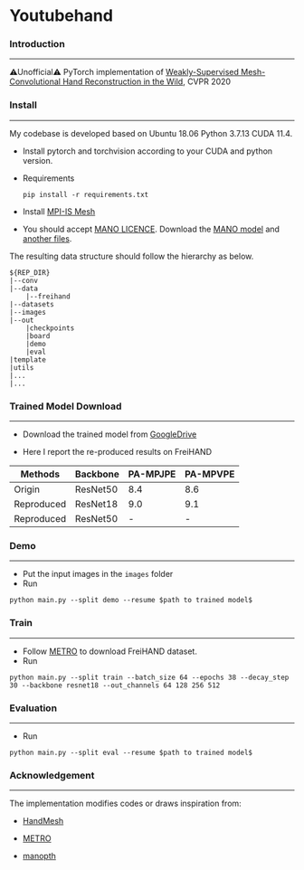 # Youtubehand

### Introduction

---

⚠Unofficial⚠ PyTorch implementation of [Weakly-Supervised Mesh-Convolutional Hand Reconstruction in the Wild](https://arxiv.org/abs/2004.01946), CVPR 2020

### Install

---

My codebase is developed based on Ubuntu 18.06 Python 3.7.13 CUDA 11.4.

- Install pytorch and torchvision according to your CUDA and python version.

- Requirements

  ```
  pip install -r requirements.txt
  ```

- Install [MPI-IS Mesh](https://github.com/MPI-IS/mesh)

- You should accept [MANO LICENCE](https://mano.is.tue.mpg.de/license.html). Download the [MANO model](https://mano.is.tue.mpg.de/) and [another files](https://github.com/SeanChenxy/HandMesh/tree/main/template).

The resulting data structure should follow the hierarchy as below.

```
${REP_DIR}
|--conv
|--data
	|--freihand
|--datasets
|--images
|--out
	|checkpoints
	|board
	|demo
	|eval
|template
|utils
|...
|...
```



### Trained Model Download

---

- Download the trained model from [GoogleDrive](https://drive.google.com/file/d/1dZ3Xtwix6bO4A-0JrnNH3At_4ylzFyJO/view?usp=sharing)

- Here I report the re-produced results on FreiHAND

| Methods    | Backbone | PA-MPJPE | PA-MPVPE |
| ---------- | -------- | -------- | -------- |
| Origin     | ResNet50 | 8.4      | 8.6      |
| Reproduced | ResNet18 | 9.0      | 9.1      |
| Reproduced | ResNet50 | -        | -        |



### Demo

---

- Put the input images in the `images` folder 
- Run

```
python main.py --split demo --resume $path to trained model$
```

### Train

---

- Follow [METRO](https://github.com/microsoft/MeshTransformer) to download FreiHAND dataset.
- Run

```
python main.py --split train --batch_size 64 --epochs 38 --decay_step 30 --backbone resnet18 --out_channels 64 128 256 512
```

### Evaluation

---

- Run

```
python main.py --split eval --resume $path to trained model$
```

### Acknowledgement

---

The implementation modifies codes or draws inspiration from:

- [HandMesh](https://github.com/SeanChenxy/HandMesh)

- [METRO](https://github.com/microsoft/MeshTransformer)
- [manopth](https://github.com/hassony2/manopth)
